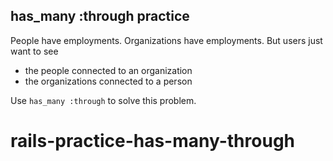 ## has_many :through practice

People have employments.  Organizations have employments.  But users just want
to see

* the people connected to an organization
* the organizations connected to a person

Use `has_many :through` to solve this problem.
# rails-practice-has-many-through
